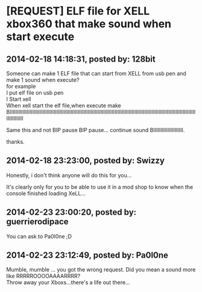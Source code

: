 # [REQUEST] ELF file for XELL xbox360 that make sound when start execute

## 2014-02-18 14:18:31, posted by: 128bit

Someone can make 1 ELF file that can start from XELL from usb pen and make 1 sound when execute?  
 for example  
 I put elf file on usb pen  
 I Start xell  
 When xell start the elf file,when execute make  
 BIIIIIIIIIIIIIIIIIIIIIIIIIIIIIIIIIIIIIIIIIIIIIIIIIIIIIIIIIIIIIIIIIIIIIIIIIIIIIIIIIIIIIIIIIIIIIIIIIIIIIIIIIIIIIIIIIIIIIIIIIIIIIIIIIIIIIIIIIIIIIII  
   
 Same this and not BIP pause BIP pause... continue sound BIIIIIIIIIIIIIIIIIIIII.  
   
 thanks.

## 2014-02-18 23:23:00, posted by: Swizzy

Honestly, i don't think anyone will do this for you...  
   
 It's clearly only for you to be able to use it in a mod shop to know when the console finished loading XeLL...

## 2014-02-23 23:00:20, posted by: guerrierodipace

You can ask to Pa0l0ne ;D

## 2014-02-23 23:12:49, posted by: Pa0l0ne

Mumble, mumble ... you got the wrong request. Did you mean a sound more like RRRRROOOOAAAARRRR?  
 Throw away your Xboxs...there's a life out there...